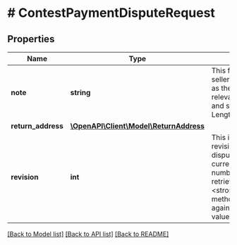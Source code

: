 # # ContestPaymentDisputeRequest

## Properties

Name | Type | Description | Notes
------------ | ------------- | ------------- | -------------
**note** | **string** | This field shows information that the seller provides about the dispute, such as the basis for the dispute, any relevant evidence, tracking numbers, and so forth.&lt;br&gt;&lt;br&gt;&lt;b&gt;Max Length:&lt;/b&gt; 1000 characters. | [optional]
**return_address** | [**\OpenAPI\Client\Model\ReturnAddress**](ReturnAddress.md) |  | [optional]
**revision** | **int** | This integer value indicates the revision number of the payment dispute. This field is required. The current &lt;strong&gt;revision&lt;/strong&gt; number for a payment dispute can be retrieved with the &lt;strong&gt;getPaymentDispute&lt;/strong&gt; method. Each time an action is taken against a payment dispute, this integer value increases by 1. | [optional]

[[Back to Model list]](../../README.md#models) [[Back to API list]](../../README.md#endpoints) [[Back to README]](../../README.md)

